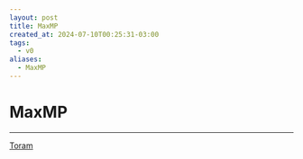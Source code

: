 ```yaml
---
layout: post
title: MaxMP
created_at: 2024-07-10T00:25:31-03:00
tags:
  - v0
aliases:
  - MaxMP
---
```

# MaxMP
---
[Toram](_draft/2024/07/2024-07-06-Toram.md)
